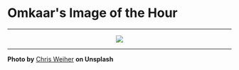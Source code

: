 # Omkaar's Image of the Hour

---

<div align="center">

<a href="https://unsplash.com/photos/people-walk-through-a-tunnel-towards-bright-light-SL5dYCFCgeE">
  <img src="https://images.unsplash.com/photo-1750837496753-d223cfc91fd7?crop=entropy&cs=tinysrgb&fit=max&fm=jpg&ixid=M3w3NjA2Nzh8MHwxfHJhbmRvbXx8fHx8fHx8fDE3NTI2MTY4MDB8&ixlib=rb-4.1.0&q=80&w=1080" style="max-width:100%; height:auto;">
</a>



</div>

---

**Photo by** [Chris Weiher](https://unsplash.com/@chrisvomradio) **on Unsplash**
